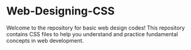 # Web-Designing-CSS
Welcome to the repository for basic web design codes! This repository contains CSS files to help you understand and practice fundamental concepts in web development.
